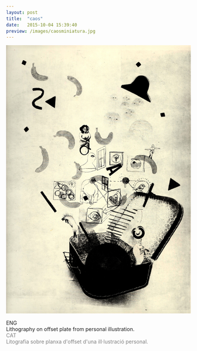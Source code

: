 ```yaml
---
layout: post
title:  "caos"
date:   2015-10-04 15:39:40
preview: /images/caosminiatura.jpg
---
```


![Picture 1](/images/caos.jpg)

<div class="row">

  <div class="column">
  ENG<br>
  Lithography on offset plate from personal illustration.
</div>

   <div class="column">
   <font color="#808080">
   CAT<br>
   Litografia sobre planxa d'offset d'una iIl·lustració personal.</font><br>
   </div>

 </div>
